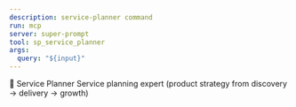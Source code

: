 ```yaml
---
description: service-planner command
run: mcp
server: super-prompt
tool: sp_service_planner
args:
  query: "${input}"
---
```


🧭 Service Planner Service planning expert (product strategy from discovery →
delivery → growth)
